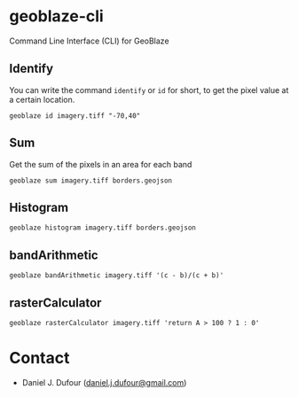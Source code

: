 # geoblaze-cli
Command Line Interface (CLI) for GeoBlaze

## Identify
You can write the command `identify` or `id` for short, to get the pixel value at a certain location.
```
geoblaze id imagery.tiff "-70,40"
```

## Sum
Get the sum of the pixels in an area for each band
```
geoblaze sum imagery.tiff borders.geojson
```

## Histogram
`geoblaze histogram imagery.tiff borders.geojson`

## bandArithmetic
`geoblaze bandArithmetic imagery.tiff '(c - b)/(c + b)'`

## rasterCalculator
`geoblaze rasterCalculator imagery.tiff 'return A > 100 ? 1 : 0'`

# Contact
 - Daniel J. Dufour (daniel.j.dufour@gmail.com)

